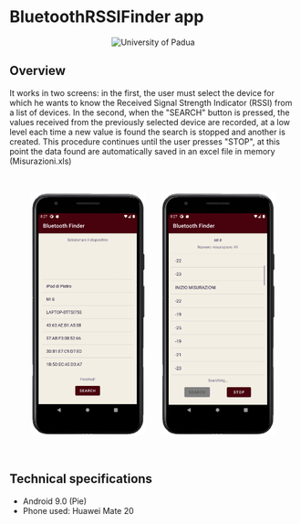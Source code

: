 # BluetoothRSSIFinder app

<p align="center">
    <img src="https://www.unidformazione.com/wp-content/uploads/2018/04/unipd-universita-di-padova.png" width="250" alt="University of Padua"/>
</p>

## Overview

It works in two screens: in the first, the user must select the device for which he wants to know the Received Signal Strength Indicator (RSSI) from a list of devices. In the second, when the "SEARCH" button is pressed, the values received from the previously selected device are recorded, at a low level each time a new value is found the search is stopped and another is created. This procedure continues until the user presses "STOP", at this point the data found are automatically saved in an excel file in memory (Misurazioni.xls)

&nbsp;
<p align="center">
    <a href="https://github.com/pietrovalente/BluetoothRSSIFinder-app-thesis/blob/main/images/home.png"><img src="https://github.com/pietrovalente/BluetoothRSSIFinder-app-thesis/blob/main/images/home.png" alt="" width="200px"></a>
    &nbsp;
    &nbsp;
    &nbsp;
        <a href="https://github.com/pietrovalente/BluetoothRSSIFinder-app-thesis/blob/main/images/measurements.png"><img src="https://github.com/pietrovalente/BluetoothRSSIFinder-app-thesis/blob/main/images/measurements.png" alt="" width="200px"></a>
</p>
&nbsp;

## Technical specifications

* Android 9.0 (Pie)
* Phone used: Huawei Mate 20
